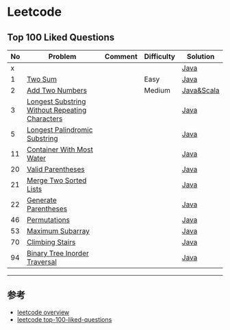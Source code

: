 # Leetcode 


## Top 100 Liked Questions

|  No  | Problem | Comment | Difficulty | Solution |
|------|---------|---------|------------|----------| 
|   x |  |  |  | [Java](top-100-liked-questions/00xx-) | 
|   1 | [Two Sum](https://leetcode.com/problems/two-sum/) |  | Easy | [Java](top-100-liked-questions/0001-two-sum.md) | 
|   2 | [Add Two Numbers](https://leetcode.com/problems/add-two-numbers/description/) |  | Medium | [Java&Scala](top-100-liked-questions/0002-add-two-numbers.md) | 
|   3 | [Longest Substring Without Repeating Characters](https://leetcode.com/problems/longest-palindromic-substring)|  |  | [Java](top-100-liked-questions/0003-longest-substring-without-repeating-characters.md) | 
|   5 | [Longest Palindromic Substring](https://leetcode.com/problems/longest-palindromic-substring)|  |  | [Java](top-100-liked-questions/0005-longest-palindromic-substring.md) | 
|  11 | [Container With Most Water](https://leetcode.com/problems/container-with-most-water) |  |  | [Java](top-100-liked-questions/0011-container-with-most-water.md) | 
|  20 | [Valid Parentheses](https://leetcode.com/problems/valid-parentheses) |  |  | [Java](top-100-liked-questions/0020-valid-parentheses.md) | 
|  21 | [Merge Two Sorted Lists](https://leetcode.com/problems/merge-two-sorted-lists) |  |  | [Java](top-100-liked-questions/0021-merge-two-sorted-lists.md) | 
|  22 | [Generate Parentheses](https://leetcode.com/problems/generate-parentheses) |  |  | [Java](top-100-liked-questions/0022-generate-parentheses.md) | 
|  46 | [Permutations](https://leetcode.com/problems/permutations)|  |  | [Java](top-100-liked-questions/0046-permutations.md) | 
|  53 | [Maximum Subarray](https://leetcode.com/problems/maximum-subarray) |  |  | [Java](top-100-liked-questions/0053-maximum-subarray.md) | 
|  70 | [Climbing Stairs](https://leetcode.com/problems/climbing-stairs) |  |  | [Java](top-100-liked-questions/0070-climbing-stairs.md) | 
|  94 | [Binary Tree Inorder Traversal](https://leetcode.com/problems/binary-tree-inorder-traversal) |  |  | [Java](top-100-liked-questions/0094-binary-tree-inorder-traversal.md) | 


---


## 参考
* [leetcode overview](https://leetcode.com/problemset/all/)
* [leetcode top-100-liked-questions](https://leetcode.com/problemset/top-100-liked-questions/)
